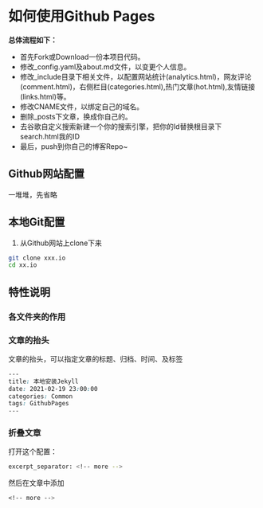 # 如何使用Github Pages
**总体流程如下：**
* 首先Fork或Download一份本项目代码。
* 修改_config.yaml及about.md文件，以变更个人信息。
* 修改_include目录下相关文件，以配置网站统计(analytics.html)，网友评论(comment.html)，右侧栏目(categories.html),热门文章(hot.html),友情链接(links.html)等。
* 修改CNAME文件，以绑定自己的域名。
* 删除_posts下文章，换成你自己的。
* 去谷歌自定义搜索新建一个你的搜索引擎，把你的Id替换根目录下search.html我的ID
* 最后，push到你自己的博客Repo~


## Github网站配置
一堆堆，先省略


## 本地Git配置
1. 从Github网站上clone下来
```bash
git clone xxx.io
cd xx.io
```

## 特性说明
### 各文件夹的作用

### 文章的抬头
文章的抬头，可以指定文章的标题、归档、时间、及标签
```css
---
title: 本地安装Jekyll
date: 2021-02-19 23:00:00
categories: Common
tags: GithubPages
---
```


### 折叠文章
打开这个配置：
```bash
excerpt_separator: <!-- more -->
```
然后在文章中添加
```css
<!-- more -->
```




